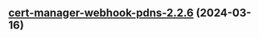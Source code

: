 

## [cert-manager-webhook-pdns-2.2.6](https://github.com/cyr-ius/truenas-charts/compare/cert-manager-webhook-pdns-2.2.5...cert-manager-webhook-pdns-2.2.6) (2024-03-16)

